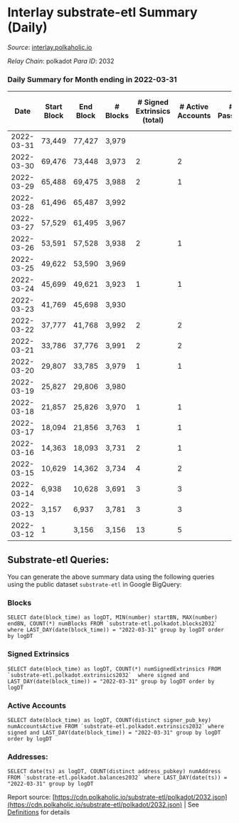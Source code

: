 # Interlay substrate-etl Summary (Daily)

_Source_: [interlay.polkaholic.io](https://interlay.polkaholic.io)

*Relay Chain*: polkadot
*Para ID*: 2032



### Daily Summary for Month ending in 2022-03-31


| Date | Start Block | End Block | # Blocks | # Signed Extrinsics (total) | # Active Accounts | # Passive | # New | # Addresses with Balances | # Events | # Transfers | # XCM Transfers In | # XCM Transfers Out |
| ---- | ----------- | --------- | -------- | --------------------------- | ----------------- | --------- | ----- | ------------------------- | -------- | ----------- | ------------------ | ------------------- |
| 2022-03-31 | 73,449 | 77,427 | 3,979  |  |  |  |  | 32 | 15,919 |   |   |   |
| 2022-03-30 | 69,476 | 73,448 | 3,973  | 2 | 2 |  |  | 32 | 15,896 |   |   |   |
| 2022-03-29 | 65,488 | 69,475 | 3,988  | 2 | 1 |  |  | 30 | 15,956 |   |   |   |
| 2022-03-28 | 61,496 | 65,487 | 3,992  |  |  |  |  | 29 | 15,970 |   |   |   |
| 2022-03-27 | 57,529 | 61,495 | 3,967  |  |  |  |  | 29 | 15,871 |   |   |   |
| 2022-03-26 | 53,591 | 57,528 | 3,938  | 2 | 1 |  |  | 29 | 15,756 |   |   |   |
| 2022-03-25 | 49,622 | 53,590 | 3,969  |  |  |  |  | 28 | 15,881 |   |   |   |
| 2022-03-24 | 45,699 | 49,621 | 3,923  | 1 | 1 |  |  | 28 | 15,695 |   |   |   |
| 2022-03-23 | 41,769 | 45,698 | 3,930  |  |  |  |  | 27 | 15,722 |   |   |   |
| 2022-03-22 | 37,777 | 41,768 | 3,992  | 2 | 2 |  |  | 27 | 15,973 |   |   |   |
| 2022-03-21 | 33,786 | 37,776 | 3,991  | 2 | 2 |  |  | 25 | 15,968 |   |   |   |
| 2022-03-20 | 29,807 | 33,785 | 3,979  | 1 | 1 |  |  | 23 | 15,919 |   |   |   |
| 2022-03-19 | 25,827 | 29,806 | 3,980  |  |  |  |  | 22 | 15,922 |   |   |   |
| 2022-03-18 | 21,857 | 25,826 | 3,970  | 1 | 1 |  |  | 22 | 15,883 |   |   |   |
| 2022-03-17 | 18,094 | 21,856 | 3,763  | 1 | 1 |  |  | 21 | 15,055 |   |   |   |
| 2022-03-16 | 14,363 | 18,093 | 3,731  | 2 | 1 |  |  | 21 | 14,929 |   |   |   |
| 2022-03-15 | 10,629 | 14,362 | 3,734  | 4 | 2 |  |  | 20 | 14,945 |   |   |   |
| 2022-03-14 | 6,938 | 10,628 | 3,691  | 3 | 3 |  |  | 20 | 14,770 |   |   |   |
| 2022-03-13 | 3,157 | 6,937 | 3,781  | 3 | 3 |  |  | 18 | 15,129 |   |   |   |
| 2022-03-12 | 1 | 3,156 | 3,156  | 13 | 5 |  |  | 15 | 12,638 |   |   |   |

## Substrate-etl Queries:
You can generate the above summary data using the following queries using the public dataset `substrate-etl` in Google BigQuery:


### Blocks
```
SELECT date(block_time) as logDT, MIN(number) startBN, MAX(number) endBN, COUNT(*) numBlocks FROM `substrate-etl.polkadot.blocks2032`  where LAST_DAY(date(block_time)) = "2022-03-31" group by logDT order by logDT
```


### Signed Extrinsics
```
SELECT date(block_time) as logDT, COUNT(*) numSignedExtrinsics FROM `substrate-etl.polkadot.extrinsics2032`  where signed and LAST_DAY(date(block_time)) = "2022-03-31" group by logDT order by logDT
```


### Active Accounts
```
SELECT date(block_time) as logDT, COUNT(distinct signer_pub_key) numAccountsActive FROM `substrate-etl.polkadot.extrinsics2032` where signed and LAST_DAY(date(block_time)) = "2022-03-31" group by logDT order by logDT
```


### Addresses:
```
SELECT date(ts) as logDT, COUNT(distinct address_pubkey) numAddress FROM `substrate-etl.polkadot.balances2032` where LAST_DAY(date(ts)) = "2022-03-31" group by logDT
```



Report source: [https://cdn.polkaholic.io/substrate-etl/polkadot/2032.json](https://cdn.polkaholic.io/substrate-etl/polkadot/2032.json) | See [Definitions](/DEFINITIONS.md) for details
